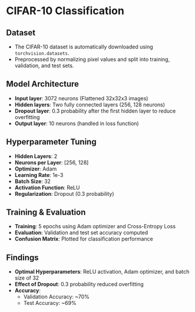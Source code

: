 # CIFAR-10 Classification

## Dataset
- The CIFAR-10 dataset is automatically downloaded using `torchvision.datasets`.
- Preprocessed by normalizing pixel values and split into training, validation, and test sets.

## Model Architecture
- **Input layer**: 3072 neurons (Flattened 32x32x3 images)
- **Hidden layers**: Two fully connected layers (256, 128 neurons)
- **Dropout layer**: 0.3 probability after the first hidden layer to reduce overfitting
- **Output layer**: 10 neurons (handled in loss function)

## Hyperparameter Tuning
- **Hidden Layers**: 2
- **Neurons per Layer**: [256, 128]
- **Optimizer**: Adam
- **Learning Rate**: 1e-3
- **Batch Size**: 32
- **Activation Function**: ReLU
- **Regularization**: Dropout (0.3 probability)

## Training & Evaluation
- **Training**: 5 epochs using Adam optimizer and Cross-Entropy Loss
- **Evaluation**: Validation and test set accuracy computed
- **Confusion Matrix**: Plotted for classification performance

## Findings
- **Optimal Hyperparameters**: ReLU activation, Adam optimizer, and batch size of 32
- **Effect of Dropout**: 0.3 probability reduced overfitting
- **Accuracy**:
  - Validation Accuracy: ~70%
  - Test Accuracy: ~69%
